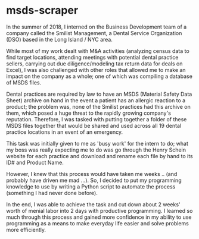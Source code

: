 # msds-scraper

In the summer of 2018, I interned on the Business Development team of a company called the Smilist Management, a Dental Service Organization (DSO) based in the Long Island / NYC area. 

While most of my work dealt with M&A activities (analyzing census data to find target locations, attending meetings with potential dental practice sellers, carrying out due diligence/modeling tax return data for deals on Excel), I was also challenged with other roles that allowed me to make an impact on the company as a whole; one of which was compiling a database of MSDS files.

Dental practices are required by law to have an MSDS (Material Safety Data Sheet) archive on hand in the event a patient has an allergic reaction to a product; the problem was, none of the Smilist practices had this archive on them, which posed a huge threat to the rapidly growing company's reputation. Therefore, I was tasked with putting together a folder of these MSDS files together that would be shared and used across all 19 dental practice locations in an event of an emergency.

This task was initially given to me as 'busy work' for the intern to do; what my boss was really expecting me to do was go through the Henry Schein website for each practice and download and rename each file by hand to its ID# and Product Name.

However, I knew that this process would have taken me weeks .. (and probably have driven me mad ...). So, I decided to put my programming knowledge to use by writing a Python script to automate the process (something I had never done before).

In the end, I was able to achieve the task and cut down about 2 weeks' worth of menial labor into 2 days with productive programming. I learned so much through this process and gained more confidence in my ability to use programming as a means to make everyday life easier and solve problems more efficiently.
